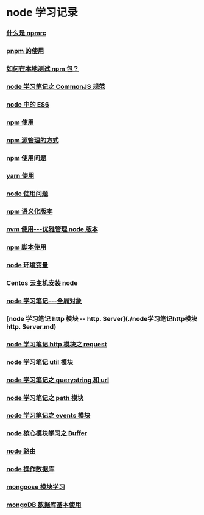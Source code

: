 # node 学习记录

### [什么是 npmrc ](./what-is-npmrc.md)

### [pnpm 的使用](./how-to-use-pnpm.md)

### [如何在本地测试 npm 包？](./如何在本地测试npm包.md)

### [node 学习笔记之 CommonJS 规范](./node学习笔记之CommonJS规范.md)

### [node 中的 ES6](./node中的ES6.md)

### [npm 使用](./npm使用.md)

### [npm 源管理的方式](./npm源管理的方式.md)

### [npm 使用问题](./npm使用问题.md)

### [yarn 使用](./yarn使用.md)

### [node 使用问题](./node使用问题.md)

### [npm 语义化版本](./npm语义化版本.md)

### [nvm 使用---优雅管理 node 版本](./nvm使用.md)

### [npm 脚本使用](./npm脚本使用.md)

### [node 环境变量](./node环境变量.md)

### [Centos 云主机安装 node](./Centos云主机安装node.md)

### [node 学习笔记---全局对象](./node学习笔记---全局对象.md)

### [node 学习笔记 http 模块 -- http. Server](./node学习笔记http模块http. Server.md)

### [node 学习笔记 http 模块之 request](./node学习笔记http模块之request.md)

### [node 学习笔记 util 模块](./node学习笔记util模块.md)

### [node 学习笔记之 querystring 和 url](./node学习笔记之querystring和url.md)

### [node 学习笔记之 path 模块](./node学习笔记之path模块.md)

### [node 学习笔记之 events 模块](./node学习笔记之events模块.md)

### [node 核心模块学习之 Buffer](./node核心模块学习之Buffer.md)

### [node 路由](./node路由.md)

### [node 操作数据库](./node操作数据库.md)

### [mongoose 模块学习](./mongoose模块学习.md)

### [mongoDB 数据库基本使用](./mongoDB数据库基本使用.md)
